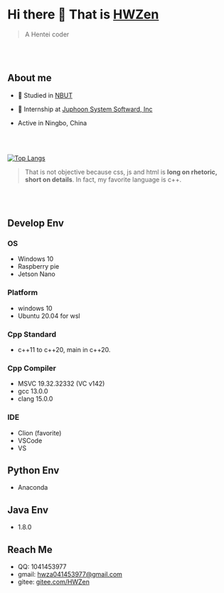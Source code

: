 # Hi there 👋 That is [HWZen](https://hwzen.myds.me:17001)
> A Hentei coder


</br>
</br>

## About me
- 🌱 Studied in [NBUT](https://www.nbut.edu.cn/)

- 🔭 Internship at [Juphoon System Softward, Inc](https://www.juphoon.com/)

- Active in Ningbo, China

</br>
</br>

[![Top Langs](https://github-readme-stats.vercel.app/api/top-langs/?username=HWZen)](https://github.com/HWZen/github-readme-stats)
> That is not objective because css, js and html is **long on rhetoric, short on details**. In fact, my favorite language is c++.

</br>
</br>

## Develop Env
### OS
- Windows 10
- Raspberry pie
- Jetson Nano

### Platform
- windows 10
- Ubuntu 20.04 for wsl

### Cpp Standard
- c++11 to c++20, main in c++20.

### Cpp Compiler
- MSVC 19.32.32332 (VC v142)
- gcc 13.0.0
- clang 15.0.0

### IDE
- Clion (favorite)
- VSCode
- VS

## Python Env
- Anaconda

## Java Env
- 1.8.0

## Reach Me
- QQ: 1041453977
- gmail: hwza041453977@gmail.com
- gitee: [gitee.com/HWZen](https://gitee.com/HWZen)

<!--
**HWZen/HWZen** is a ✨ _special_ ✨ repository because its `README.md` (this file) appears on your GitHub profile.

Here are some ideas to get you started:

- 🔭 I’m currently working on ...
- 🌱 I’m currently learning ...
- 👯 I’m looking to collaborate on ...
- 🤔 I’m looking for help with ...
- 💬 Ask me about ...
- 📫 How to reach me: ...
- 😄 Pronouns: ...
- ⚡ Fun fact: ...
-->
